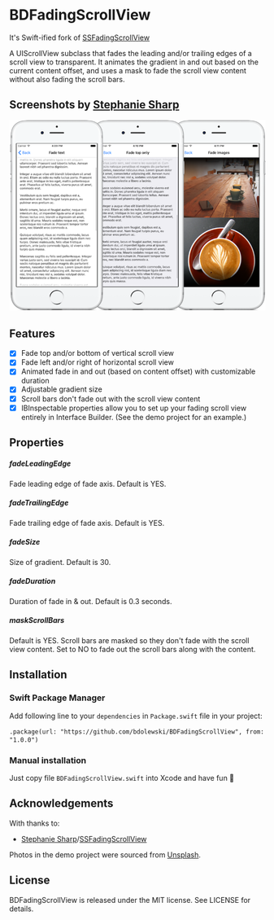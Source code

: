 # BDFadingScrollView
It's Swift-ified fork of [SSFadingScrollView](https://github.com/stephsharp/SSFadingScrollView)


A UIScrollView subclass that fades the leading and/or trailing edges of a scroll view to transparent. It animates the gradient in and out based on the current content offset, and uses a mask to fade the scroll view content without also fading the scroll bars.

## Screenshots by [Stephanie Sharp](https://github.com/stephsharp)
![SSFadingScrollView screenshots](SSFadingScrollView.png)

## Features

- [x] Fade top and/or bottom of vertical scroll view
- [x] Fade left and/or right of horizontal scroll view
- [x] Animated fade in and out (based on content offset) with customizable duration
- [x] Adjustable gradient size
- [x] Scroll bars don't fade out with the scroll view content
- [x] IBInspectable properties allow you to set up your fading scroll view entirely in Interface Builder. (See the demo project for an example.)

## Properties

##### fadeLeadingEdge

Fade leading edge of fade axis. Default is YES.

##### fadeTrailingEdge

Fade trailing edge of fade axis. Default is YES.

##### fadeSize

Size of gradient. Default is 30.

##### fadeDuration

Duration of fade in & out. Default is 0.3 seconds.

##### maskScrollBars

Default is YES. Scroll bars are masked so they don't fade with the scroll view content. Set to NO to fade out the scroll bars along with the content.

## Installation

### Swift Package Manager

Add following line to your  `dependencies` in `Package.swift` file in your project:

    .package(url: "https://github.com/bdolewski/BDFadingScrollView", from: "1.0.0")

### Manual installation

Just copy file `BDFadingScrollView.swift` into Xcode and have fun 🙂

## Acknowledgements

With thanks to:
 - [Stephanie Sharp](https://github.com/stephsharp)/[SSFadingScrollView](https://github.com/stephsharp/SSFadingScrollView)

Photos in the demo project were sourced from [Unsplash](https://unsplash.com/).
 
## License

BDFadingScrollView is released under the MIT license. See LICENSE for details.
 
